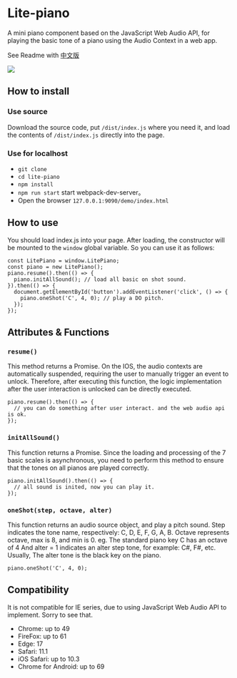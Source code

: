 # Lite-piano

A mini piano component based on the JavaScript Web Audio API, for playing the basic tone of a piano using the Audio Context in a web app.

See Readme with [中文版](./README_zh_cn.md)

![](http://oq4op0hf5.bkt.clouddn.com/20181010193120.png)

## How to install

### Use source

Download the source code, put `/dist/index.js` where you need it, and load the contents of `/dist/index.js` directly into the page.

### Use for localhost

- `git clone`
- `cd lite-piano`
- `npm install`
- `npm run start` start webpack-dev-server。
- Open the browser `127.0.0.1:9090/demo/index.html`

## How to use

You should load index.js into your page. After loading, the constructor will be mounted to the `window` global variable. So you can use it as follows:

```
const LitePiano = window.LitePiano;
const piano = new LitePiano();
piano.resume().then(() => {
  piano.initAllSound(); // load all basic on shot sound.
}).then(() => {
  document.getElementById('button').addEventListener('click', () => {
    piano.oneShot('C', 4, 0); // play a DO pitch.
  });
});
```

## Attributes & Functions

### `resume()`

This method returns a Promise. On the IOS, the audio contexts are automatically suspended, requiring the user to manually trigger an event to unlock. Therefore, after executing this function, the logic implementation after the user interaction is unlocked can be directly executed.

```
piano.resume().then(() => {
  // you can do something after user interact. and the web audio api is ok.
});
```

### `initAllSound()`

This function returns a Promise. Since the loading and processing of the 7 basic scales is asynchronous, you need to perform this method to ensure that the tones on all pianos are played correctly.

```
piano.initAllSound().then(() => {
  // all sound is inited, now you can play it.
});
```

### `oneShot(step, octave, alter)`

This function returns an audio source object, and play a pitch sound.
Step indicates the tone name, respectively: C, D, E, F, G, A, B. 
Octave represents octave, max is 8, and min is 0. eg. The standard piano key C has an octave of 4
And alter = 1 indicates an alter step tone, for example: C#, F#, etc. Usually, The alter tone is the black key on the piano.

```
piano.oneShot('C', 4, 0);
```

## Compatibility

It is not compatible for IE series, due to using JavaScript Web Audio API to implement. Sorry to see that.

- Chrome: up to 49
- FireFox: up to 61
- Edge: 17
- Safari: 11.1
- iOS Safari: up to 10.3
- Chrome for Android: up to 69

